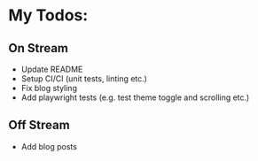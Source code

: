 # My Todos:

## On Stream

- Update README
- Setup CI/CI (unit tests, linting etc.)
- Fix blog styling
- Add playwright tests (e.g. test theme toggle and scrolling etc.)

## Off Stream

- Add blog posts
